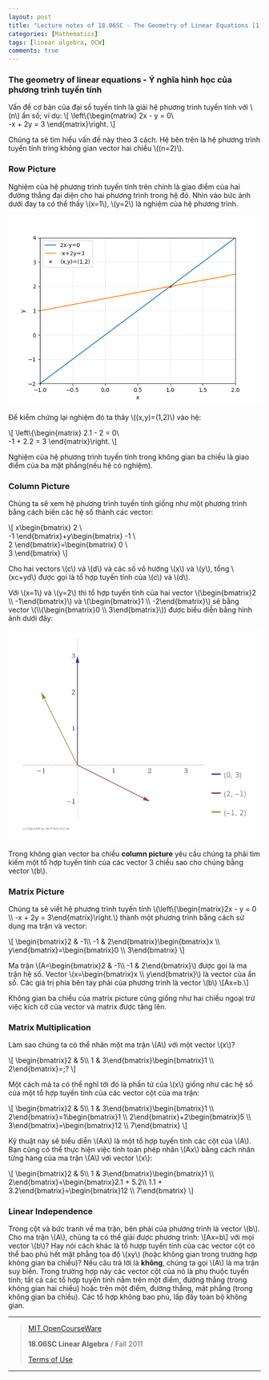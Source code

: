 ```yaml
---
layout: post
title: "Lecture notes of 18.06SC - The Geometry of Linear Equations [1]"
categories: [Mathematics]
tags: [linear algebra, OCW]
comments: true
---
```


### The geometry of linear equations - Ý nghĩa hình học của phương trình tuyến tính

Vấn đề cơ bản của đại số tuyến tính là giải hệ phương trình tuyến tính với \\(n\\) ẩn số; ví dụ:
\\[
\left\\{\begin{matrix}
2x - y = 0\\\
-x + 2y = 3
\end{matrix}\right.
\\]

Chúng ta sẽ tìm hiểu vấn đề này theo 3 cách. Hệ bên trên là hệ phương trình tuyến tính tring không gian vector hai chiều \\((n=2)\\).

### Row Picture

Nghiệm của hệ phương trình tuyến tính trên chính là giao điểm của hai đường thẳng đại diện cho hai phương trình trong hệ đó. Nhìn vào bức ảnh dưới đay ta có thể thấy \\(x=1\\), \\(y=2\\) là nghiệm của hệ phương trình.

![Image: Nghiệm của hệ phương trình tuyến tính](https://raw.githubusercontent.com/qndev/qndev.github.io/master/public/images/solution.png)

Để kiểm chứng lại nghiệm đó ta thây \\((x,y)=(1,2)\\) vào hệ:

\\[
\left\\{\begin{matrix}
2.1 - 2 = 0\\\
-1 + 2.2 = 3
\end{matrix}\right.
\\]

Nghiệm của hệ phương trình tuyến tính trong không gian ba chiều là giao điểm của ba mặt phẳng(nếu hệ có nghiệm).

### Column Picture

Chúng ta sẽ xem hệ phương trình tuyến tính giống như một phương trình bằng cách biến các hệ số thành các vector:

\\[
x\begin{bmatrix}
2 \\\
-1
\end{bmatrix}+y\begin{bmatrix}
-1 \\\
2
\end{bmatrix}=\begin{bmatrix}
0 \\\
3
\end{bmatrix}
\\]

Cho hai vectors \\(c\\) và \\(d\\) và các số vô hướng \\(x\\) và \\(y\\), tổng \\(xc+yd\\) được gọi là tổ hợp tuyến tính của \\(c\\) và \\(d\\).

Với \\(x=1\\) và \\(y=2\\) thì tổ hợp tuyến tính của hai vector \\(\begin{bmatrix}2 \\\ -1\end{bmatrix}\\) và \\(\begin{bmatrix}1 \\\ -2\end{bmatrix}\\) sẽ bằng vector \\(\\\\(\begin{bmatrix}0 \\\ 3\end{bmatrix}\\)) được biểu diễn bằng hình ảnh dưới đây:

![Image: Nghiệm của hệ phương trình tuyến tính](https://raw.githubusercontent.com/qndev/qndev.github.io/master/public/images/columnpicture.gif)

Trong không gian vector ba chiều **column picture** yêu cầu chúng ta phải tìm kiếm một tổ hợp tuyến tính của các vector 3 chiều sao cho chúng bằng vector \\(b\\).

### Matrix Picture

Chúng ta sẽ viết hệ phương trình tuyến tính \\(\left\\{\begin{matrix}2x - y = 0 \\\ -x + 2y = 3\end{matrix}\right.\\) thành một phương trình bằng cách sử dụng ma trận và vector:

\\[
\begin{bmatrix}2 & -1\\\ -1 & 2\end{bmatrix}\begin{bmatrix}x \\\ y\end{bmatrix}=\begin{bmatrix}0 \\\ 3\end{bmatrix}
\\]

Ma trận \\(A=\begin{bmatrix}2 & -1\\\ -1 & 2\end{bmatrix}\\) được gọi là ma trận hệ số. Vector \\(x=\begin{bmatrix}x \\\ y\end{bmatrix}\\) là vector của ẩn số. Các giá trị phía bên tay phải của phương trình là vector \\(b\\)
\\[Ax=b.\\]

Không gian ba chiều của matrix picture cũng giống như hai chiều ngoại trừ việc kích cỡ của vector và matrix được tăng lên.

### Matrix Multiplication

Làm sao chúng ta có thể nhân một ma trận \\(A\\) với một vector \\(x\\)?

\\[
\begin{bmatrix}2 & 5\\\ 1 & 3\end{bmatrix}\begin{bmatrix}1 \\\ 2\end{bmatrix}=\;?
\\]

Một cách mà ta có thể nghĩ tới đó là phần tử của \\(x\\) giống như các hệ số của một tổ hợp tuyến tính của các vector cột của ma trận:

\\[
\begin{bmatrix}2 & 5\\\ 1 & 3\end{bmatrix}\begin{bmatrix}1 \\\ 2\end{bmatrix}=1\begin{bmatrix}1 \\\ 2\end{bmatrix}+2\begin{bmatrix}5 \\\ 3\end{bmatrix}=\begin{bmatrix}12 \\\ 7\end{bmatrix}
\\]

Kỹ thuật này sẽ biểu diễn \\(Ax\\) là một tổ hợp tuyến tính các cột của \\(A\\). Bạn cũng có thể thực hiện việc tính toán phép nhân \\(Ax\\) bằng cách nhân từng hàng của ma trận \\(A\\) với vector \\(x\\):

\\[
\begin{bmatrix}2 & 5\\\ 1 & 3\end{bmatrix}\begin{bmatrix}1 \\\ 2\end{bmatrix}=\begin{bmatrix}2.1 + 5.2\\\ 1.1 + 3.2\end{bmatrix}=\begin{bmatrix}12 \\\ 7\end{bmatrix}
\\]

### Linear Independence

Trong cột và bức tranh về ma trận, bên phải của phương trình là vector \\(b\\). Cho ma trận \\(A\\), chúng ta có thể giải được phương trình:
\\[Ax=b\\]
với mọi vector \\(b\\)? Hay nói cách khác là tổ hượp tuyến tính của các vector cột có thể bao phủ hết mặt phẳng tọa độ \\(xy\\) (hoặc không gian trong trường hợp không gian ba chiều)? Nếu câu trả lời là **không**, chúng ta gọi \\(A\\) là ma trận suy biến. Trong trường hợp này các vector cột của nó là phụ thuộc tuyến tính; tất cả các tổ hợp tuyến tính nằm trên một điểm, đường thẳng (trong không gian hai chiều) hoặc trên một điểm, đường thẳng, mặt phẳng (trong không gian ba chiều). Các tổ hợp không bao phủ, lấp đầy toàn bộ không gian.

---
> [MIT OpenCourseWare](https://ocw.mit.edu)
>
> **18.06SC Linear Algebra** / Fall 2011
>
> [Terms of Use](https://ocw.mit.edu/terms/)

---
